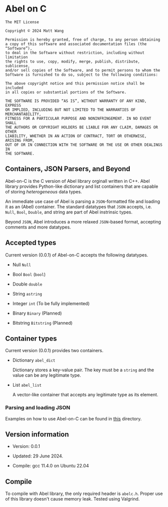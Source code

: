 # Abel on C

```
The MIT License

Copyright © 2024 Matt Wang

Permission is hereby granted, free of charge, to any person obtaining
a copy of this software and associated documentation files (the “Software”),
to deal in the Software without restriction, including without limitation
the rights to use, copy, modify, merge, publish, distribute, sublicense,
and/or sell copies of the Software, and to permit persons to whom the
Software is furnished to do so, subject to the following conditions:

The above copyright notice and this permission notice shall be included
in all copies or substantial portions of the Software.

THE SOFTWARE IS PROVIDED “AS IS”, WITHOUT WARRANTY OF ANY KIND, EXPRESS
OR IMPLIED, INCLUDING BUT NOT LIMITED TO THE WARRANTIES OF MERCHANTABILITY,
FITNESS FOR A PARTICULAR PURPOSE AND NONINFRINGEMENT. IN NO EVENT SHALL
THE AUTHORS OR COPYRIGHT HOLDERS BE LIABLE FOR ANY CLAIM, DAMAGES OR OTHER
LIABILITY, WHETHER IN AN ACTION OF CONTRACT, TORT OR OTHERWISE, ARISING FROM,
OUT OF OR IN CONNECTION WITH THE SOFTWARE OR THE USE OR OTHER DEALINGS IN
THE SOFTWARE.
```

## Containers, JSON Parsers, and Beyond

Abel-on-C is the C version of Abel library orginall written in C++.
Abel library provides Python-like dictionary and list containers that are capable of storing *heterogeneous* data types.

An immediate use case of Abel is parsing a `JSON`-formatted file and loading it as an (Abel) container. The standard datatypes that `JSON` accepts, i.e.
`Null`, `Bool`, `Double`, and string are part of Abel instrinsic types.

Beyond `JSON`, Abel introduces a more relaxed `JSON`-based format,
accepting comments and more datatypes.

## Accepted types

Current version (0.0.1) of Abel-on-C accepts the following datatypes.

- Null `Null`

- Bool `Bool` (`bool`)

- Double `double`

- String `astring`

- Integer `int` (To be fully implemented)

- Binary `Binary` (Planned)

- Bitstring `Bitstring` (Planned)

## Container types

Current version (0.0.1) provides two containers.

- Dictionary `abel_dict`

  Dictionary stores a key-value pair. The key must be a `string` and
  the value can be any legitimate type.

- List `abel_list`

  A vector-like container that accepts any legitimate type as its element.

### Parsing and loading JSON

Examples on how to use Abel-on-C can be found in [this](/examples/) directory.

## Version information

- Version: 0.0.1

- Updated: 29 June 2024.

- Compile: gcc 11.4.0 on Ubuntu 22.04

## Compile

To compile with Abel library, the only required header is `abelc.h`.
Proper use of this library doesn't cause memory leak. Tested using
Valgrind.
